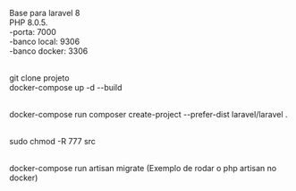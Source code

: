 Base para laravel 8<br>
PHP 8.0.5.<br>
-porta: 7000<br>
-banco local: 9306<br>
-banco docker: 3306<br>

<br>git clone projeto
<br>docker-compose up -d --build

<br>docker-compose run composer create-project --prefer-dist laravel/laravel .

<br>sudo chmod -R 777 src

<br>docker-compose run artisan migrate (Exemplo de rodar o php artisan no docker)
